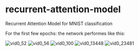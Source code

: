 # recurrent-attention-model
Recurrent Attention Model for MNIST classification

For the first few epochs: the network performes like this:


![vid0_52](https://user-images.githubusercontent.com/32021556/62316863-1d4ace00-b4b6-11e9-8f2b-bc9209b795ad.gif)
![vid0_56](https://user-images.githubusercontent.com/32021556/62316873-263b9f80-b4b6-11e9-8135-02d3018c6760.gif)
![vid0_100](https://user-images.githubusercontent.com/32021556/62316868-2045be80-b4b6-11e9-82b7-70fa1b8afeeb.gif)
![vid0_13448](https://user-images.githubusercontent.com/32021556/62346168-bc051800-b512-11e9-9234-ac55e4616e02.gif)
![vid0_23481](https://user-images.githubusercontent.com/32021556/62346172-bdcedb80-b512-11e9-9a81-9f3464a1dcfb.gif)
